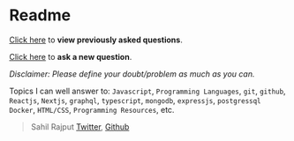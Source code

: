 # Readme

[Click here](https://github.com/sahilrajput03/askMeAnything/issues) to **view previously asked questions**.

[Click here](https://github.com/sahilrajput03/askMeAnything/issues/new) to **ask a new question**.

*Disclaimer: Please define your doubt/problem as much as you can.*

Topics I can well answer to: `Javascript`, `Programming Languages`, `git`, `github`, `Reactjs`, `Nextjs`, `graphql`, `typescript`, `mongodb`, `expressjs`, `postgressql` `Docker`, `HTML/CSS`, `Programming Resources`, etc.

> Sahil Rajput [Twitter](https://twitter.com/freakstarrocks), [Github](http://github.com/sahilrajput03)
